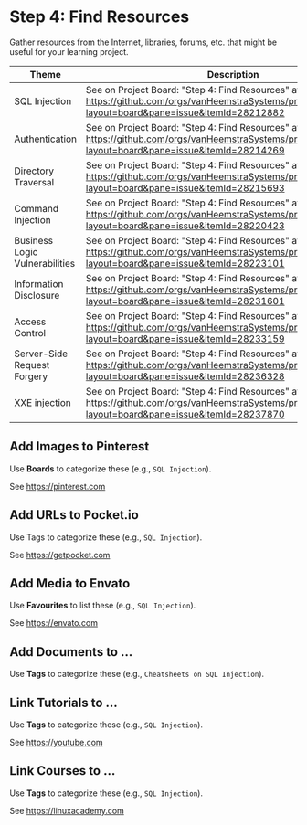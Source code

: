 # Step 4: Find Resources

Gather resources from the Internet, libraries, forums, etc. that might be useful for your learning project.

| Theme | Description |
| --- | --- |
| SQL Injection | See on Project Board: "Step 4: Find Resources" at https://github.com/orgs/vanHeemstraSystems/projects/18/views/1?layout=board&pane=issue&itemId=28212882 |
| Authentication | See on Project Board: "Step 4: Find Resources" at https://github.com/orgs/vanHeemstraSystems/projects/19/views/1?layout=board&pane=issue&itemId=28214269 |
| Directory Traversal | See on Project Board: "Step 4: Find Resources" at https://github.com/orgs/vanHeemstraSystems/projects/20/views/1?layout=board&pane=issue&itemId=28215693 |
| Command Injection | See on Project Board: "Step 4: Find Resources" at https://github.com/orgs/vanHeemstraSystems/projects/21/views/1?layout=board&pane=issue&itemId=28220423 |
| Business Logic Vulnerabilities | See on Project Board: "Step 4: Find Resources" at https://github.com/orgs/vanHeemstraSystems/projects/22/views/1?layout=board&pane=issue&itemId=28223101 |
| Information Disclosure | See on Project Board: "Step 4: Find Resources" at https://github.com/orgs/vanHeemstraSystems/projects/23/views/1?layout=board&pane=issue&itemId=28231601 |
| Access Control | See on Project Board: "Step 4: Find Resources" at https://github.com/orgs/vanHeemstraSystems/projects/24/views/1?layout=board&pane=issue&itemId=28233159 |
| Server-Side Request Forgery | See on Project Board: "Step 4: Find Resources" at https://github.com/orgs/vanHeemstraSystems/projects/26/views/1?layout=board&pane=issue&itemId=28236328 |
| XXE injection | See on Project Board: "Step 4: Find Resources" at https://github.com/orgs/vanHeemstraSystems/projects/27/views/1?layout=board&pane=issue&itemId=28237870 |

## Add Images to Pinterest

Use **Boards** to categorize these (e.g., ```SQL Injection```).

See https://pinterest.com

## Add URLs to Pocket.io

Use Tags to categorize these (e.g., ```SQL Injection```).

See https://getpocket.com

## Add Media to Envato

Use **Favourites** to list these (e.g., ```SQL Injection```).

See https://envato.com

## Add Documents to ...

Use **Tags** to categorize these (e.g., ```Cheatsheets on SQL Injection```).

## Link Tutorials to ...

Use **Tags** to categorize these (e.g., ```SQL Injection```).

See https://youtube.com

## Link Courses to ...

Use **Tags** to categorize these (e.g., ```SQL Injection```).

See https://linuxacademy.com
